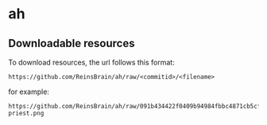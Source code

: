 # ah

## Downloadable resources

To download resources, the url follows this format:

```
https://github.com/ReinsBrain/ah/raw/<commitid>/<filename>
```

for example:

```
https://github.com/ReinsBrain/ah/raw/091b434422f0409b94984fbbc4871cb5cf89c30f/ghoul-priest.png
```
